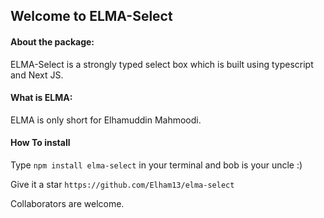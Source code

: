 ## Welcome to ELMA-Select

#### About the package: 
ELMA-Select is a strongly typed select box which is built using typescript and Next JS.


#### What is ELMA:
ELMA is only short for Elhamuddin Mahmoodi.

#### How To install
Type `npm install elma-select` in your terminal and bob is your uncle :)

Give it a star `https://github.com/Elham13/elma-select`

Collaborators are welcome.

